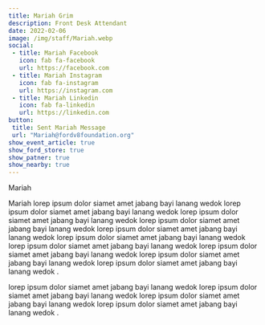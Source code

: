 ```yaml
---
title: Mariah Grim
description: Front Desk Attendant
date: 2022-02-06
image: /img/staff/Mariah.webp
social: 
 - title: Mariah Facebook
   icon: fab fa-facebook
   url: https://facebook.com
 - title: Mariah Instagram
   icon: fab fa-instagram
   url: https://instagram.com
 - title: Mariah Linkedin
   icon: fab fa-linkedin
   url: https://linkedin.com
button:
 title: Sent Mariah Message
 url: "Mariah@fordv8foundation.org"
show_event_article: true
show_ford_store: true
show_patner: true
show_nearby: true
---
```

Mariah

Mariah lorep ipsum dolor siamet amet jabang bayi lanang wedok lorep ipsum dolor siamet amet jabang bayi lanang wedok lorep ipsum dolor siamet amet jabang bayi lanang wedok lorep ipsum dolor siamet amet jabang bayi lanang wedok lorep ipsum dolor siamet amet jabang bayi lanang wedok lorep ipsum dolor siamet amet jabang bayi lanang wedok lorep ipsum dolor siamet amet jabang bayi lanang wedok lorep ipsum dolor siamet amet jabang bayi lanang wedok lorep ipsum dolor siamet amet jabang bayi lanang wedok lorep ipsum dolor siamet amet jabang bayi lanang wedok .

lorep ipsum dolor siamet amet jabang bayi lanang wedok lorep ipsum dolor siamet amet jabang bayi lanang wedok lorep ipsum dolor siamet amet jabang bayi lanang wedok lorep ipsum dolor siamet amet jabang bayi lanang wedok .
